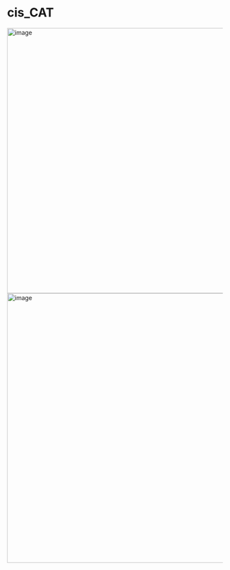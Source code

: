 # cis_CAT

<img width="1182" height="618" alt="image" src="https://github.com/user-attachments/assets/c06cf2d1-993d-44d7-a72d-9a7679c0a996" />

<img width="1304" height="628" alt="image" src="https://github.com/user-attachments/assets/e3d5e58e-466c-4725-a25b-470b2b1c406e" />

